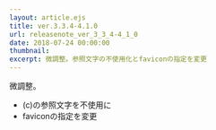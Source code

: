```yaml
---
layout: article.ejs
title: ver.3.3.4-4.1.0
url: releasenote_ver_3_3_4-4_1_0
date: 2018-07-24 00:00:00
thumbnail: 
excerpt: 微調整。参照文字の不使用化とfaviconの指定を変更
---
```


微調整。

* (c)の参照文字を不使用に
* faviconの指定を変更
